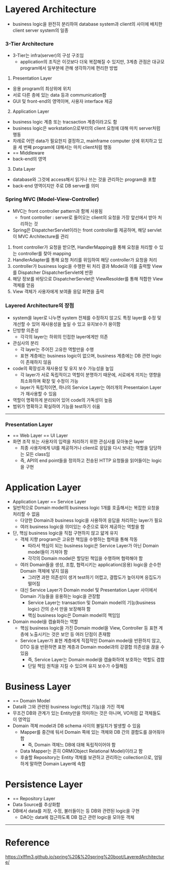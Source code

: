 # Layered Architecture

- business logic을 완전히 분리하여 database system과 client의 사이에 배치한 client server system의 일종

### 3-Tier Architecture

- 3-Tier는 infra(server)의 구성 구조임
  - application의 조직은 이것보다 더욱 복잡해질 수 있지만, 3계층 관점은 대규모 program에서 일부분에 관해 생각하기에 편리한 방법
1. Presentation Layer
  - 응용 program의 최상위에 위치
  - 서로 다른 층에 있는 data 등과 communication함
  - GUI 및 front-end의 영역이며, 사용자 interface 제공
2. Application Layer
  - business logic 계층 또는 tracsaction 계층이라고도 함
  - business logic은 workstation으로부터의 client 요청에 대해 마치 server처럼 행동
  - 차례로 어떤 data가 필요한지 결정하고, mainframe computer 상에 위치하고 있을 세 번째 program에 대해서는 마치 client처럼 행동
  - == Middleware
  - back-end의 영역
3. Data Layer
  - database와 그것에 access해서 읽거나 쓰는 것을 관리하는 program을 포함
  - back-end 영역이지만 주로 DB server를 의미

### Spring MVC (Model-View-Controller)

- MVC는 front controller pattern과 함께 사용됨
  - front controller : server로 들어오는 client의 요청을 가장 앞선에서 받아 처리하는 것
- Spring은 DispatcherServlet이라는 front controller를 제공하며, 해당 servlet이 MVC Architecture를 관리
1. front controller가 요청을 받으면, HandlerMapping을 통해 요청을 처리할 수 있는 controller를 찾아 mapping
2. HandlerAdapter를 통해 요청 처리를 위임하여 해당 controller가 요청을 처리
3. controller가 business logic을 수행한 뒤 처리 결과 Model과 이를 출력할 View를 Dispatcher DispatcherServlet에 반환
4. 해당 정보를 바탕으로 DispatcherServlet은 ViewResolder를 통해 적합한 View 객체를 얻음
5. View 객체가 사용자에게 보여줄 응답 화면을 출력

### Layered Architecture의 장점

- system을 layer로 나누면 system 전체를 수정하지 않고도 특정 layer를 수정 및 개선할 수 있어 재사용성을 높일 수 있고 유지보수가 용이함
- 단방향 의존성
  - 각각의 layer는 하위의 인접한 layer에게만 의존
- 관심사의 분리
  - 각 layer는 주어진 고유한 역할만을 수행
  - 표현 계층에는 business logic이 없으며, business 계층에는 DB 관련 logic이 존재하지 않음
- code의 확장성과 재사용성 및 유지 보수 가능성을 높임
  - 각 layer가 서로 독립적이고 역할이 분명하기 때문에, 서로에게 끼치는 영향을 최소화하며 확장 및 수정이 가능
  - layer가 독립적이면, 하나의 Service Layer는 여러개의 Presentaion Layer가 재사용할 수 있음
- 역할이 명확하게 분리되어 있어 code의 가독성이 높음
- 범위가 명확하고 확실하여 기능을 test하기 쉬움

---

### Presentation Layer

- == Web Layer == UI Layer
- 화면 조작 또는 사용자의 입력을 처리하기 위한 관심사를 모아놓은 layer
  - 최종 사용자에게 UI를 제공하거나 client로 응답을 다시 보내는 역할을 담당하는 모든 class임
  - 즉, API의 end point들을 정의하고 전송된 HTTP 요청들을 읽어들이는 logic을 구현

# Application Layer

- Application Layer == Service Layer
- 일반적으로 Domain model의 business logic 1개를 호출해서는 복잡한 요청을 처리할 수 없음
  - 다양한 Domain과 business logic을 사용하여 응답을 처리하는 layer가 필요
  - 여러 business logic을 의미있는 수준으로 묶어 제공하는 역할을 함
- 단, 핵심 business logic을 직접 구현하지 않고 얇게 유지
  - 객체 지향 program은 고유한 책임을 수행하는 협력을 통해 작동
    - 따라서 핵심이 되는 business logic은 Service Layer가 아닌 Domain model들이 가져야 함
    - 각각의 Domain model은 할당된 책임을 수행하며 협력해야 함
  - 여러 Domain들을 생성, 조합, 협력시키는 application(응용) logic을 순수한 Domain 객체에 넣지 않음
    - 그러면 과한 의존성이 생겨 test하기 어렵고, 결합도가 높아지며 응집도가 떨어짐
  - 대신 Service Layer가 Domain model 및 Presentation Layer 사이에서 Domain 기능들을 응용하는 logic을 관장함
    - Service Layer는 transaction 및 Domain model의 기능(business logic) 간의 순서 만을 보장해햐 함
    - 핵심 business logic은 Domain model의 책임임
- Domain model을 캡슐화하는 역할
  - 핵심 business logic을 가진 Domain model을 View, Controller 등 표현 계층에 노출시키는 것은 보안 등 여러 단점이 존재함
  - Service Layer가 표현 계층에게 직접적인 Domain model을 반환하지 않고, DTO 등을 반환하면 표현 계층과 Domain model과의 강결합 의존성을 끊을 수 있음
    - 즉, Service Layer는 Domain model을 캡슐화하여 보호하는 역할도 겸함
    - 단일 책임 원칙을 지킬 수 있으며 유지 보수가 수월해짐

# Business Layer

- == Domain Model
- Data와 그와 관련된 business logic(핵심 기능)을 가진 객체
- 무조건 DB와 관계가 있는 Entity만을 의미하는 것은 아니며, VO처럼 값 객체들도 이 영역임
- Domain 객체 model과 DB schema 사이의 불일치가 발생할 수 있음
  - Mapper를 중간에 둬서 Domain 쪽에 있는 객체와 DB 간의 결합도를 끊어줘야 함
    - 즉, Domain 객체느 DB에 대해 독립적이어야 함
  - Data Mapper는 흔히 ORM(Object Relational Model)이라고 함
  - 후술할 Repository는 Entity 객체를 보관하고 관리하는 collection으로, 엄밀하게 말하면 Domain Layer에 속함

# Persistence Layer

- == Repository Layer
- Data Source를 추상화함
- DB에서 data를 저장, 수정, 불러들이는 등 DB와 관련된 logic을 구현
	- DAO는 data에 접근하도록 DB 접근 관련 logic을 모아둔 객체

---

# Reference

https://xlffm3.github.io/spring%20&%20spring%20boot/LayeredArchitecture/
